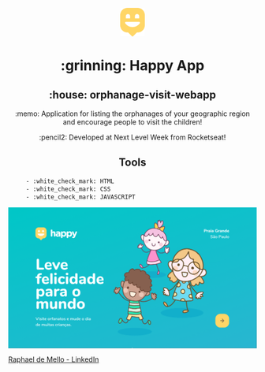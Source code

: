 <p align="center">
<img src="https://github.com/raphmello/orphanage-visit-webapp/blob/master/public/images/logo-icon.png" width="10%">
 </p> 
<h1 align="center"> :grinning: Happy App</h1>
<h2 align="center"> :house: orphanage-visit-webapp</h2>

<p align="center">
:memo: Application for listing the orphanages of your geographic region and encourage people to visit the children!
</p>
<p align="center">
:pencil2: Developed at Next Level Week from Rocketseat!
</p>

<h2 align="center">Tools</h2>

         - :white_check_mark: HTML
         - :white_check_mark: CSS
         - :white_check_mark: JAVASCRIPT
 

<img src="https://github.com/raphmello/orphanage-visit-webapp/blob/master/public/images/homepage.png" align="center">

[Raphael de Mello - LinkedIn](linkedin.com/in/raphaeldemello/)
